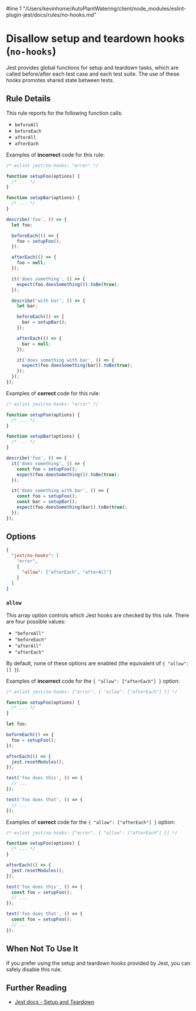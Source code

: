 #line 1 "/Users/kevinhome/AutoPlantWatering/client/node_modules/eslint-plugin-jest/docs/rules/no-hooks.md"
# Disallow setup and teardown hooks (`no-hooks`)

Jest provides global functions for setup and teardown tasks, which are called
before/after each test case and each test suite. The use of these hooks promotes
shared state between tests.

## Rule Details

This rule reports for the following function calls:

- `beforeAll`
- `beforeEach`
- `afterAll`
- `afterEach`

Examples of **incorrect** code for this rule:

```js
/* eslint jest/no-hooks: "error" */

function setupFoo(options) {
  /* ... */
}

function setupBar(options) {
  /* ... */
}

describe('foo', () => {
  let foo;

  beforeEach(() => {
    foo = setupFoo();
  });

  afterEach(() => {
    foo = null;
  });

  it('does something', () => {
    expect(foo.doesSomething()).toBe(true);
  });

  describe('with bar', () => {
    let bar;

    beforeEach(() => {
      bar = setupBar();
    });

    afterEach(() => {
      bar = null;
    });

    it('does something with bar', () => {
      expect(foo.doesSomething(bar)).toBe(true);
    });
  });
});
```

Examples of **correct** code for this rule:

```js
/* eslint jest/no-hooks: "error" */

function setupFoo(options) {
  /* ... */
}

function setupBar(options) {
  /* ... */
}

describe('foo', () => {
  it('does something', () => {
    const foo = setupFoo();
    expect(foo.doesSomething()).toBe(true);
  });

  it('does something with bar', () => {
    const foo = setupFoo();
    const bar = setupBar();
    expect(foo.doesSomething(bar)).toBe(true);
  });
});
```

## Options

```json
{
  "jest/no-hooks": [
    "error",
    {
      "allow": ["afterEach", "afterAll"]
    }
  ]
}
```

### `allow`

This array option controls which Jest hooks are checked by this rule. There are
four possible values:

- `"beforeAll"`
- `"beforeEach"`
- `"afterAll"`
- `"afterEach"`

By default, none of these options are enabled (the equivalent of
`{ "allow": [] }`).

Examples of **incorrect** code for the `{ "allow": ["afterEach"] }` option:

```js
/* eslint jest/no-hooks: ["error", { "allow": ["afterEach"] }] */

function setupFoo(options) {
  /* ... */
}

let foo;

beforeEach(() => {
  foo = setupFoo();
});

afterEach(() => {
  jest.resetModules();
});

test('foo does this', () => {
  // ...
});

test('foo does that', () => {
  // ...
});
```

Examples of **correct** code for the `{ "allow": ["afterEach"] }` option:

```js
/* eslint jest/no-hooks: ["error", { "allow": ["afterEach"] }] */

function setupFoo(options) {
  /* ... */
}

afterEach(() => {
  jest.resetModules();
});

test('foo does this', () => {
  const foo = setupFoo();
  // ...
});

test('foo does that', () => {
  const foo = setupFoo();
  // ...
});
```

## When Not To Use It

If you prefer using the setup and teardown hooks provided by Jest, you can
safely disable this rule.

## Further Reading

- [Jest docs - Setup and Teardown](https://facebook.github.io/jest/docs/en/setup-teardown.html)
